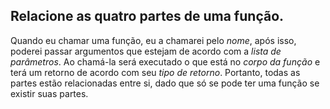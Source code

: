 ## Relacione as quatro partes de uma função.

Quando eu chamar uma função, eu a chamarei pelo *nome*, após isso, poderei passar argumentos que estejam de acordo com a *lista de parâmetros*. Ao chamá-la será executado o que está no *corpo da função* e terá um retorno de acordo com seu *tipo de retorno*.
Portanto, todas as partes estão relacionadas entre si, dado que só se pode ter uma função se existir suas partes.
